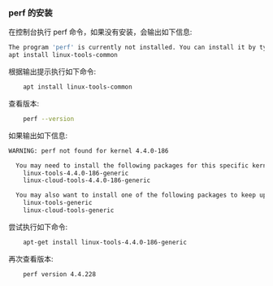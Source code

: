 
### perf 的安装

在控制台执行 perf 命令，如果没有安装，会输出如下信息:
```sh
The program 'perf' is currently not installed. You can install it by typing:
apt install linux-tools-common
```

根据输出提示执行如下命令:
```sh
    apt install linux-tools-common
```

查看版本:
```sh
    perf --version
```
如果输出如下信息:
```sh
WARNING: perf not found for kernel 4.4.0-186

  You may need to install the following packages for this specific kernel:
    linux-tools-4.4.0-186-generic
    linux-cloud-tools-4.4.0-186-generic

  You may also want to install one of the following packages to keep up to date:
    linux-tools-generic
    linux-cloud-tools-generic
```

尝试执行如下命令:
```sh
    apt-get install linux-tools-4.4.0-186-generic
```

再次查看版本:
```sh
    perf version 4.4.228
```


